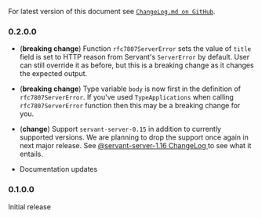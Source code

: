 For latest version of this document see [`ChangeLog.md on GitHub`](https://github.com/trskop/http-rfc7807/blob/main/ChangeLog.md).


### 0.2.0.0

* (**breaking change**) Function `rfc7807ServerError` sets the value of `title`
  field is set to HTTP reason from Servant's `ServerError` by default. User can
  still override it as before, but this is a breaking change as it changes the
  expected output.

* (**breaking change**) Type variable `body` is now first in the definition of
  `rfc7807ServerError`. If you've used `TypeApplications` when calling
  `rfc7807ServerError` function then this may be a breaking change for you.

* (**change**) Support `servant-server-0.15` in addition to currently supported
  versions. We are planning to drop the support once again in next major
  release. See [@servant-server-1.16 ChangeLog
  ](https://hackage.haskell.org/package/servant-server-0.16/changelog) to see
  what it entails.

* Documentation updates


### 0.1.0.0

Initial release
